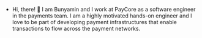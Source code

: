 - Hi, there! 👋  I am Bunyamin and I work at PayCore as a software engineer in the payments team. I am a highly motivated hands-on engineer and I love to be part of developing payment infrastructures that enable transactions to flow across the payment networks.

<!---
bunyaminbehadir/bunyaminbehadir is a ✨ special ✨ repository because its `README.md` (this file) appears on your GitHub profile.
You can click the Preview link to take a look at your changes.
--->
